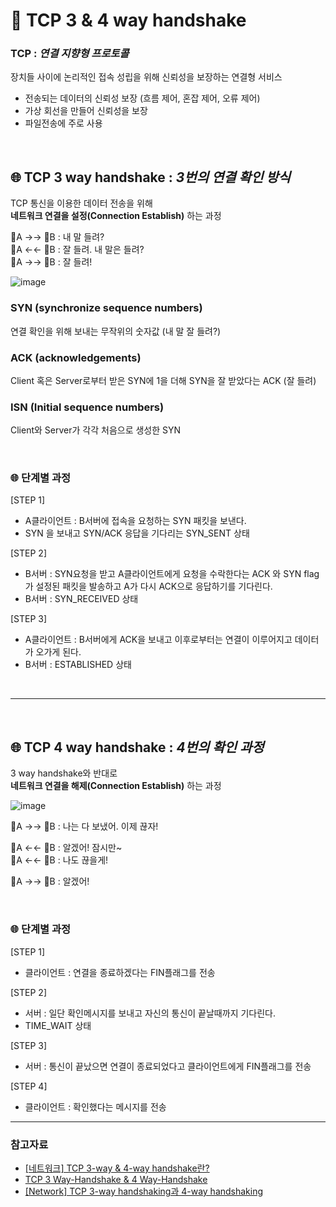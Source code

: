 # 📌 TCP 3 & 4 way handshake


### TCP : _연결 지향형 프로토콜_ 
장치들 사이에 논리적인 접속 성립을 위해
신뢰성을 보장하는 연결형 서비스

- 전송되는 데이터의 신뢰성 보장 (흐름 제어, 혼잡 제어, 오류 제어)
- 가상 회선을 만들어 신뢰성을 보장
- 파일전송에 주로 사용
 
 <br>
 
 
## 🌐 TCP 3 way handshake : _3번의 연결 확인 방식_

TCP 통신을 이용한 데이터 전송을 위해  
**네트워크 연결을 설정(Connection Establish)** 하는 과정
 
 
👸A →→ 🤴B : 내 말 들려?  
👸A ←← 🤴B : 잘 들려. 내 말은 들려?  
👸A →→ 🤴B : 잘 들려!  


![image](https://user-images.githubusercontent.com/63834758/218760424-e670a103-474e-4bc8-97dd-f92ae604857e.png)

 

 

### SYN (synchronize sequence numbers)
연결 확인을 위해 보내는 무작위의 숫자값 (내 말 잘 들려?)
  
### ACK (acknowledgements)
Client 혹은 Server로부터 받은 SYN에 1을 더해 SYN을 잘 받았다는 ACK (잘 들려)
 
### ISN (Initial sequence numbers)
Client와 Server가 각각 처음으로 생성한 SYN
 

 <br>
 
### 🌐 단계별 과정
[STEP 1]  

- A클라이언트 : B서버에 접속을 요청하는 SYN 패킷을 보낸다.  
- SYN 을 보내고 SYN/ACK 응답을 기다리는 SYN_SENT 상태

 

[STEP 2] 

- B서버 : SYN요청을 받고 A클라이언트에게 
         요청을 수락한다는 ACK 와 SYN flag 가 설정된 패킷을 발송하고 
         A가 다시 ACK으로 응답하기를 기다린다.  
- B서버 : SYN_RECEIVED 상태

 

[STEP 3]  

- A클라이언트 : B서버에게 ACK을 보내고 이후로부터는 연결이 이루어지고 데이터가 오가게 된다. 
- B서버 : ESTABLISHED 상태  

 

 <br>
 
 
 <hr>
   
   

 <br>
 
  
## 🌐 TCP 4 way handshake : _4번의 확인 과정_

3 way handshake와 반대로  
**네트워크 연결을 해제(Connection Establish)** 하는 과정
 
 
![image](https://user-images.githubusercontent.com/63834758/218761735-b423ba60-1823-4227-9351-30ee29ef23fd.png)

 

 
👸A →→ 🤴B : 나는 다 보냈어. 이제 끊자!  

👸A ←← 🤴B : 알겠어! 잠시만~  
👸A ←← 🤴B : 나도 끊을게! 

👸A →→ 🤴B : 알겠어!


 <br>
 
### 🌐 단계별 과정
  
[STEP 1]  
- 클라이언트 : 연결을 종료하겠다는 FIN플래그를 전송



[STEP 2]   
- 서버 : 일단 확인메시지를 보내고 자신의 통신이 끝날때까지 기다린다.
- TIME_WAIT 상태

 

[STEP 3]  
- 서버 : 통신이 끝났으면 연결이 종료되었다고 클라이언트에게 FIN플래그를 전송

 

[STEP 4]  
- 클라이언트 : 확인했다는 메시지를 전송

<hr>  


### 참고자료
- [[네트워크] TCP 3-way & 4-way handshake란?](https://seongonion.tistory.com/74)
- [TCP 3 Way-Handshake & 4 Way-Handshake](https://mindnet.tistory.com/entry/%EB%84%A4%ED%8A%B8%EC%9B%8C%ED%81%AC-%EC%89%BD%EA%B2%8C-%EC%9D%B4%ED%95%B4%ED%95%98%EA%B8%B0-22%ED%8E%B8-TCP-3-WayHandshake-4-WayHandshake)
- [[Network] TCP 3-way handshaking과 4-way handshaking](https://gmlwjd9405.github.io/2018/09/19/tcp-connection.html)
